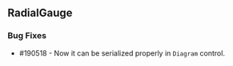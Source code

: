 ## RadialGauge

### Bug Fixes

* \#190518 -  Now it can be serialized properly in `Diagram` control.


